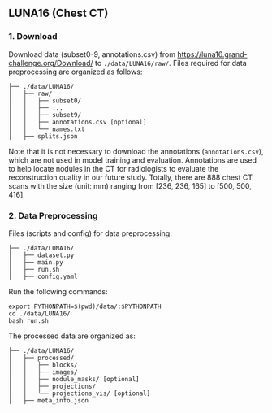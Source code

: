 ## LUNA16 (Chest CT)

### 1. Download

Download data (subset0-9, annotations.csv) from https://luna16.grand-challenge.org/Download/ to `./data/LUNA16/raw/`. Files required for data preprocessing are organized as follows:

```
├── ./data/LUNA16/
│   ├── raw/
│   │   ├── subset0/
│   │   ├── ...
│   │   ├── subset9/
│   │   ├── annotations.csv [optional]
│   │   └── names.txt
│   ├── splits.json
```

Note that it is not necessary to download the annotations (`annotations.csv`), which are not used in model training and evaluation. Annotations are used to help locate nodules in the CT for radiologists to evaluate the reconstruction quality in our future study. Totally, there are 888 chest CT scans with the size (unit: mm) ranging from [236, 236, 165] to [500, 500, 416].

### 2. Data Preprocessing

Files (scripts and config) for data preprocessing:

```
├── ./data/LUNA16/
│   ├── dataset.py
│   ├── main.py
│   ├── run.sh
│   ├── config.yaml
```

Run the following commands:

```
export PYTHONPATH=$(pwd)/data/:$PYTHONPATH
cd ./data/LUNA16/
bash run.sh
```

The processed data are organized as:

```
├── ./data/LUNA16/
│   ├── processed/
│   │   ├── blocks/
│   │   ├── images/
│   │   ├── nodule_masks/ [optional]
│   │   ├── projections/
│   │   └── projections_vis/ [optional]
│   ├── meta_info.json
```
